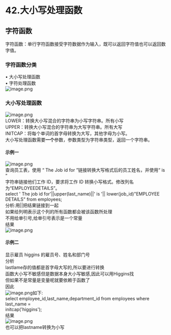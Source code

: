 # 42.大小写处理函数

<a name="FCc5k"></a>
## 字符函数
字符函数：单行字符函数接受字符数据作为输入，既可以返回字符值也可以返回数字值。
<a name="LRRp1"></a>
### 字符函数分类
• 大小写处理函数<br />• 字符处理函数<br />![image.png](https://cdn.nlark.com/yuque/0/2019/png/349894/1560939697585-bfc30f47-7f7b-4168-9d21-4ab110a0be0b.png#align=left&display=inline&height=379&name=image.png&originHeight=758&originWidth=1141&size=375529&status=done&width=570.5)
<a name="g9ELG"></a>
### 大小写处理函数
![image.png](https://cdn.nlark.com/yuque/0/2019/png/349894/1560939710462-abee639b-0ac1-4099-801c-83c478da5805.png#align=left&display=inline&height=175&name=image.png&originHeight=349&originWidth=1247&size=191364&status=done&width=623.5)<br />LOWER：转换大小写混合的字符串为小写字符串。所有小写<br />UPPER：转换大小写混合的字符串为大写字符串。所有大写<br />INITCAP：将每个单词的首字母转换为大写，其他字母为小写。<br />大小写处理函数需要**一个**参数，参数类型为字符串类型，返回一个字符串。
<a name="GIzsd"></a>
#### 示例一
![image.png](https://cdn.nlark.com/yuque/0/2019/png/349894/1560940264124-2e6ef185-dc64-4104-8a13-5f5859824bb6.png#align=left&display=inline&height=295&name=image.png&originHeight=590&originWidth=580&size=185606&status=done&width=290)<br />查询员工表，使用 “ The Job id for ”链接转换大写格式后的员工姓名，并使用“ is ”<br />字符串链接他们工作 ID，要求将工作 ID 转换小写格式。修改列名为“EMPLOYEEDETAILS”。<br />select ' The job id for'||upper(last_name)||' is '|| lower(job_id)"EMPLOYEE DETAILS" from employees;<br />分析:用||把结果链接到一起<br />如果给列明表示这个列的所有函数都会被该函数所处理<br />不用给单引号,给单引号表示是一个常量<br />结果<br />![image.png](https://cdn.nlark.com/yuque/0/2019/png/349894/1560939935644-61a3c5d9-0228-4901-9080-00f58a7a0099.png#align=left&display=inline&height=313&name=image.png&originHeight=625&originWidth=548&size=330529&status=done&width=274)
<a name="QAwKl"></a>
#### 示例二
显示雇员 higgins 的雇员号、姓名和部门号<br />分析<br />lastlame存的值都是首字母大写的,所以要进行转换<br />函数大小写不敏感但是数据本身大小写敏感,因此可以用Higgins找<br />但如果不是常量是变量呢就要依赖于函数了<br />因此<br />![image.png](https://cdn.nlark.com/yuque/0/2019/png/349894/1560940597038-4df2d5d1-6bc7-45d7-9042-d1bc4f0453c7.png#align=left&display=inline&height=105&name=image.png&originHeight=209&originWidth=397&size=26028&status=done&width=198.5)如下:<br />select employee_id,last_name,department_id from employees where last_name =<br />initcap('higgins');<br />结果<br />![image.png](https://cdn.nlark.com/yuque/0/2019/png/349894/1560940072430-b9fcad54-13f2-4cdf-a3b4-de78446a1946.png#align=left&display=inline&height=118&name=image.png&originHeight=236&originWidth=807&size=93905&status=done&width=403.5)<br />也可以把lastname转换为小写
